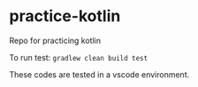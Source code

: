 # practice-kotlin
Repo for practicing kotlin


To run test:
`gradlew clean build test`

These codes are tested in a vscode environment.